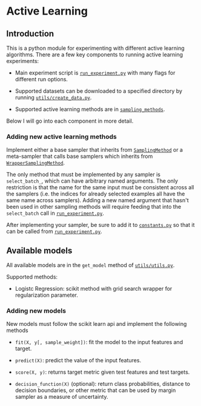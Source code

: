 # Active Learning

## Introduction

This is a python module for experimenting with different active learning
algorithms. There are a few key components to running active learning
experiments:

*   Main experiment script is
    [`run_experiment.py`](run_experiment.py)
    with many flags for different run options.

*   Supported datasets can be downloaded to a specified directory by running
    [`utils/create_data.py`](utils/create_data.py).

*   Supported active learning methods are in
    [`sampling_methods`](sampling_methods/).

Below I will go into each component in more detail.

### Adding new active learning methods

Implement either a base sampler that inherits from
[`SamplingMethod`](sampling_methods/sampling_def.py)
or a meta-sampler that calls base samplers which inherits from
[`WrapperSamplingMethod`](sampling_methods/wrapper_sampler_def.py).

The only method that must be implemented by any sampler is `select_batch_`,
which can have arbitrary named arguments. The only restriction is that the name
for the same input must be consistent across all the samplers (i.e. the indices
for already selected examples all have the same name across samplers). Adding a
new named argument that hasn't been used in other sampling methods will require
feeding that into the `select_batch` call in
[`run_experiment.py`](run_experiment.py).

After implementing your sampler, be sure to add it to
[`constants.py`](sampling_methods/constants.py)
so that it can be called from
[`run_experiment.py`](run_experiment.py).

## Available models

All available models are in the `get_model` method of
[`utils/utils.py`](utils/utils.py).

Supported methods:

*   Logistc Regression: scikit method with grid search wrapper for
    regularization parameter.

### Adding new models

New models must follow the scikit learn api and implement the following methods

*   `fit(X, y[, sample_weight])`: fit the model to the input features and
    target.

*   `predict(X)`: predict the value of the input features.

*   `score(X, y)`: returns target metric given test features and test targets.

*   `decision_function(X)` (optional): return class probabilities, distance to
    decision boundaries, or other metric that can be used by margin sampler as a
    measure of uncertainty.




